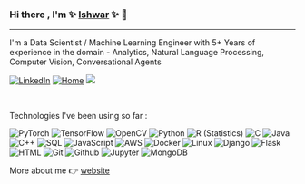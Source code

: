 ### Hi there , I'm ✨ [Ishwar][website] ✨  👋
---

I'm a Data Scientist / Machine Learning Engineer with 5+ Years of experience in the domain - Analytics, Natural Language Processing, Computer Vision, Conversational Agents

[![LinkedIn](https://img.shields.io/badge/-Linkedin-000?&logo=Linkedin)](https://linkedin.com/in/ishwarsawale)
[![Home](https://img.shields.io/badge/-Website-000?&logo=Website)](https://linkedin.com/in/ishwarsawale)
![](https://visitor-badge.glitch.me/badge?page_id=ishwarsawale)

<br />

Technologies I've been using so far :

![PyTorch](https://img.shields.io/badge/-PyTorch-000?&logo=PyTorch)
![TensorFlow](https://img.shields.io/badge/-TensorFlow-000?&logo=TensorFlow)
![OpenCV](https://img.shields.io/badge/opencv-000?&logo=opencv)
![Python](https://img.shields.io/badge/-Python-000?&logo=Python)
![R (Statistics)](https://img.shields.io/badge/-R-000?&logo=R)
![C](https://img.shields.io/badge/-C-000?&logo=C)
![Java](https://img.shields.io/badge/-Java-000?&logo=Java&logoColor=007396)
![C++](https://img.shields.io/badge/-C++-000?&logo=c%2b%2b&logoColor=00599C)
![SQL](https://img.shields.io/badge/-SQL-000?&logo=MySQL)
![JavaScript](https://img.shields.io/badge/-JavaScript-000?&logo=JavaScript)
![AWS](https://img.shields.io/badge/-AWS-000?&logo=Amazon-AWS&logoColor=F90)
![Docker](https://img.shields.io/badge/-Docker-000?&logo=Docker)
![Linux](https://img.shields.io/badge/-Linux-000?&logo=Linux)
![Django](https://img.shields.io/badge/-Django-000?&logo=Django)
![Flask](https://img.shields.io/badge/-Flask-000?&logo=Flask)
![HTML](https://img.shields.io/badge/-HTML-000?&logo=HTML)
![Git](https://img.shields.io/badge/-Git-000?&logo=Git)
![Github](https://img.shields.io/badge/-Github-000?&logo=Github)
![Jupyter](https://img.shields.io/badge/-Jupyter-000?&logo=Jupyter)
![MongoDB](https://img.shields.io/badge/-MongoDB-000?&logo=MongoDB)


More about me 👉 [website]


[website]: https://ishwarsawale.github.io/


